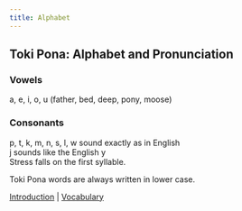 ```yaml
---
title: Alphabet
---
```


## Toki Pona: Alphabet and Pronunciation

### Vowels

a, e, i, o, u (father, bed, deep, pony, moose)   

### Consonants

p, t, k, m, n, s, l, w sound exactly as in English  
j sounds like the English y  
Stress falls on the first syllable.

Toki Pona words are always written in lower case.

[Introduction](TokiPona.md) | [Vocabulary](01Vocabulary.md)